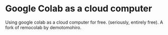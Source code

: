 # Google Colab as a cloud computer
Using google colab as a cloud computer for free. (seriously, entirely free). A fork of remocolab by demotomohiro. 
